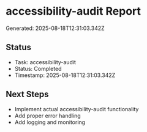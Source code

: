 # accessibility-audit Report

Generated: 2025-08-18T12:31:03.342Z

## Status
- Task: accessibility-audit
- Status: Completed
- Timestamp: 2025-08-18T12:31:03.342Z

## Next Steps
- Implement actual accessibility-audit functionality
- Add proper error handling
- Add logging and monitoring
